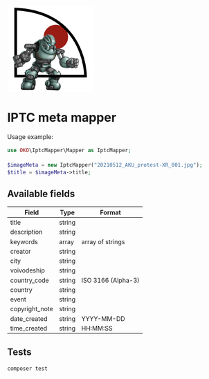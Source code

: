 ![OKO dev](logo.png "OKO dev")

# IPTC meta mapper 

Usage example:

```php
use OKO\IptcMapper\Mapper as IptcMapper;

$imageMeta = new IptcMapper("20210512_AKU_protest-XR_001.jpg");
$title = $imageMeta->title;
```

## Available fields

| Field             | Type          | Format                |
| ------------------|---------------|-----------------------|
| title             | string        |                       |
| description       | string        |                       |
| keywords          | array         | array of strings      |
| creator           | string        |                       |
| city              | string        |                       |
| voivodeship       | string        |                       |
| country_code      | string        | ISO 3166 (Alpha-3)    |
| country           | string        |                       |
| event             | string        |                       |
| copyright_note    | string        |                       |
| date_created      | string        | YYYY-MM-DD            |
| time_created      | string        | HH:MM:SS              |

## Tests

```bash
composer test
```
